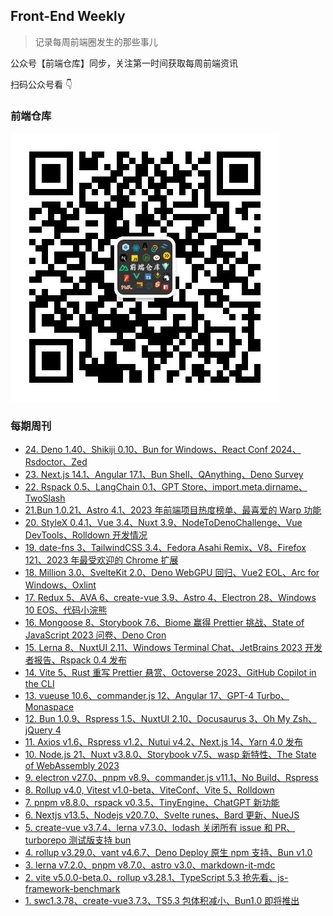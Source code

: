 ## Front-End Weekly

> 记录每周前端圈发生的那些事儿

公众号【前端仓库】同步，关注第一时间获取每周前端资讯

扫码公众号看 👇

### 前端仓库

![前端仓库](./assets/gzh.jpg)

### 每期周刊

- [24. Deno 1.40、Shikiji 0.10、Bun for Windows、React Conf 2024、Rsdoctor、Zed](https://github.com/hezizi/front-end-weekly/blob/main/src/2024-01-28.md)
- [23. Next.js 14.1、Angular 17.1、Bun Shell、QAnything、Deno Survey](https://github.com/hezizi/front-end-weekly/blob/main/src/2024-01-21.md)
- [22. Rspack 0.5、LangChain 0.1、GPT Store、import.meta.dirname、TwoSlash](https://github.com/hezizi/front-end-weekly/blob/main/src/2024-01-14.md)
- [21.Bun 1.0.21、Astro 4.1、2023 年前端项目热度榜单、最喜爱的 Warp 功能](https://github.com/hezizi/front-end-weekly/blob/main/src/2024-01-07.md)
- [20. StyleX 0.4.1、Vue 3.4、Nuxt 3.9、NodeToDenoChallenge、Vue DevTools、Rolldown 开发情况](https://github.com/hezizi/front-end-weekly/blob/main/src/2023-12-31.md)
- [19. date-fns 3、TailwindCSS 3.4、Fedora Asahi Remix、V8、Firefox 121、2023 年最受欢迎的 Chrome 扩展](https://github.com/hezizi/front-end-weekly/blob/main/src/2023-12-24.md)
- [18. Million 3.0、SvelteKit 2.0、Deno WebGPU 回归、Vue2 EOL、Arc for Windows、Oxlint](https://github.com/hezizi/front-end-weekly/blob/main/src/2023-12-17.md)
- [17. Redux 5、AVA 6、create-vue 3.9、Astro 4、Electron 28、Windows 10 EOS、代码小浣熊](https://github.com/hezizi/front-end-weekly/blob/main/src/2023-12-10.md)
- [16. Mongoose 8、Storybook 7.6、Biome 赢得 Prettier 挑战、State of JavaScript 2023 问卷、Deno Cron](https://github.com/hezizi/front-end-weekly/blob/main/src/2023-12-03.md)
- [15. Lerna 8、NuxtUI 2.11、Windows Terminal Chat、JetBrains 2023 开发者报告、Rspack 0.4 发布](https://github.com/hezizi/front-end-weekly/blob/main/src/2023-11-26.md)
- [14. Vite 5、Rust 重写 Prettier 悬赏、Octoverse 2023、GitHub Copilot in the CLI](https://github.com/hezizi/front-end-weekly/blob/main/src/2023-11-19.md)
- [13. vueuse 10.6、commander.js 12、Angular 17、GPT-4 Turbo、Monaspace](https://github.com/hezizi/front-end-weekly/blob/main/src/2023-11-12.md)
- [12. Bun 1.0.9、Rspress 1.5、NuxtUI 2.10、Docusaurus 3、Oh My Zsh、jQuery 4](https://github.com/hezizi/front-end-weekly/blob/main/src/2023-11-05.md)
- [11. Axios v1.6、Rspress v1.2、Nutui v4.2、Next.js 14、Yarn 4.0 发布](https://github.com/hezizi/front-end-weekly/blob/main/src/2023-10-29.md)
- [10. Node.js 21、Nuxt v3.8.0、Storybook v7.5、wasp 新特性、The State of WebAssembly 2023](https://github.com/hezizi/front-end-weekly/blob/main/src/2023-10-22.md)
- [9. electron v27.0、pnpm v8.9、commander.js v11.1、No Build、Rspress](https://github.com/hezizi/front-end-weekly/blob/main/src/2023-10-13.md)
- [8. Rollup v4.0, Vitest v1.0-beta、ViteConf、Vite 5、Rolldown](https://github.com/hezizi/front-end-weekly/blob/main/src/2023-10-06.md)
- [7. pnpm v8.8.0、rspack v0.3.5、TinyEngine、ChatGPT 新功能](https://github.com/hezizi/front-end-weekly/blob/main/src/2023-09-28.md)
- [6. Nextjs v13.5、Nodejs v20.7.0、Svelte runes、Bard 更新、NueJS](https://github.com/hezizi/front-end-weekly/blob/main/src/2023-09-22.md)
- [5. create-vue v3.7.4、lerna v7.3.0、lodash 关闭所有 issue 和 PR、turborepo 测试版支持 bun](https://github.com/hezizi/front-end-weekly/blob/main/src/2023-09-17.md)
- [4. rollup v3.29.0、vant v4.6.7、Deno Deploy 原生 npm 支持、Bun v1.0](https://github.com/hezizi/front-end-weekly/blob/main/src/2023-09-08.md)
- [3. lerna v7.2.0、pnpm v8.7.0、astro v3.0、markdown-it-mdc](https://github.com/hezizi/front-end-weekly/blob/main/src/2023-09-02.md)
- [2. vite v5.0.0-beta.0、rollup v3.28.1、TypeScript 5.3 抢先看、js-framework-benchmark](https://github.com/hezizi/front-end-weekly/blob/main/src/2023-08-25.md)
- [1. swc1.3.78、create-vue3.7.3、TS5.3 包体积减小、Bun1.0 即将推出](https://github.com/hezizi/front-end-weekly/blob/main/src/2023-08-20.md)
